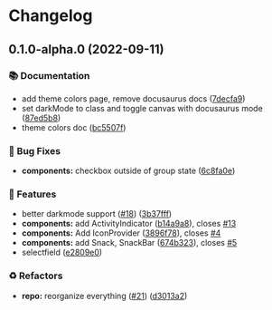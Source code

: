 # Changelog

## 0.1.0-alpha.0 (2022-09-11)

### 📚 Documentation

- add theme colors page, remove docusaurus docs ([7decfa9](https://github.com/paularmstrong/reui/commit/7decfa9c57624643dd96fe0f4dc7fbb815ab8659))
- set darkMode to class and toggle canvas with docusaurus mode ([87ed5b8](https://github.com/paularmstrong/reui/commit/87ed5b823686c00cdee647e98afc189245a02034))
- theme colors doc ([bc5507f](https://github.com/paularmstrong/reui/commit/bc5507f6646e8c012ee66249cf1c8fc0dadd8c93))

### 🐞 Bug Fixes

- **components:** checkbox outside of group state ([6c8fa0e](https://github.com/paularmstrong/reui/commit/6c8fa0eb4c56ed3c9c6760f8ed1f5e50199c58b4))

### 🌟 Features

- better darkmode support ([#18](https://github.com/paularmstrong/reui/issues/18)) ([3b37fff](https://github.com/paularmstrong/reui/commit/3b37fffdd5c528d4cb98565d2031ce46e881fc83))
- **components:** add ActivityIndicator ([b14a9a8](https://github.com/paularmstrong/reui/commit/b14a9a8d4bda35322fea76aa4715e802e2e743ad)), closes [#13](https://github.com/paularmstrong/reui/issues/13)
- **components:** Add IconProvider ([3896f78](https://github.com/paularmstrong/reui/commit/3896f78beea143744a0e466d3e68690277737b72)), closes [#4](https://github.com/paularmstrong/reui/issues/4)
- **components:** add Snack, SnackBar ([674b323](https://github.com/paularmstrong/reui/commit/674b323e423ec54f6854897769070755e83f152f)), closes [#5](https://github.com/paularmstrong/reui/issues/5)
- selectfield ([e2809e0](https://github.com/paularmstrong/reui/commit/e2809e0efc27cbff3c865dc19644b58ab6458170))

### ♻️ Refactors

- **repo:** reorganize everything ([#21](https://github.com/paularmstrong/reui/issues/21)) ([d3013a2](https://github.com/paularmstrong/reui/commit/d3013a240b76099835eafda481540180ccd4956d))

